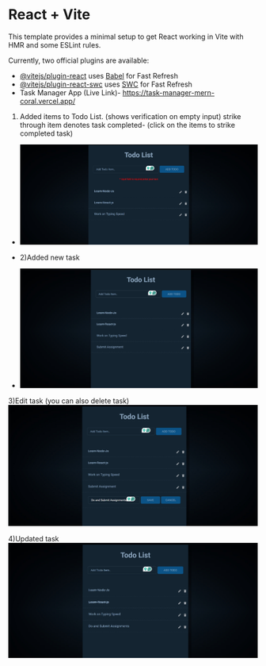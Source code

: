 # React + Vite

This template provides a minimal setup to get React working in Vite with HMR and some ESLint rules.

Currently, two official plugins are available:

- [@vitejs/plugin-react](https://github.com/vitejs/vite-plugin-react/blob/main/packages/plugin-react/README.md) uses [Babel](https://babeljs.io/) for Fast Refresh
- [@vitejs/plugin-react-swc](https://github.com/vitejs/vite-plugin-react-swc) uses [SWC](https://swc.rs/) for Fast Refresh
-   Task Manager App (Live Link)- https://task-manager-mern-coral.vercel.app/

  1) Added items to Todo List. (shows verification on empty input) strike through item denotes task completed- (click on the items to strike completed task)
- ![image alt](https://github.com/shanamohamedali/TodoApp/blob/master/Screenshot_12-12-2024_194631_localhost.jpeg)

- 2)Added new task
- ![image alt](https://github.com/shanamohamedali/TodoApp/blob/master/Screenshot_12-12-2024_194813_localhost.jpeg)

3)Edit task (you can also delete task)
![image alt](https://github.com/shanamohamedali/TodoApp/blob/master/Screenshot_12-12-2024_194913_localhost.jpeg)

4)Updated task 
![image alt](https://github.com/shanamohamedali/TodoApp/blob/master/Screenshot_12-12-2024_194927_localhost.jpeg)


